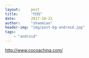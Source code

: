 ```yaml
---
layout:     post
title:      "代码"
date:       2017-10-21
author:     "shaomiao"
header-img: "img/post-bg-android.jpg"
tags:
    - "android"
---
```

http://www.cocoachina.com/
